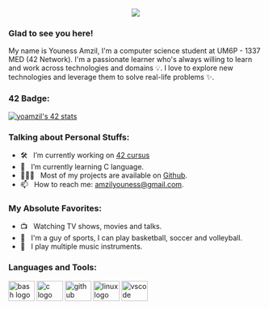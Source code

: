 <h1 align="center">
  <a href="https://git.io/typing-svg">
    <img src="https://readme-typing-svg.herokuapp.com/?lines=Hello,+There!+👋;This+is+THE+LIZMA....;Nice+to+meet+you!&center=true&size=30">
  </a>
</h1>

### Glad to see you here! &nbsp;

My name is Youness Amzil, I'm a computer science student at UM6P - 1337 MED (42 Network). I'm a passionate learner who's always willing to learn and work across technologies and domains 💡. I love to explore new technologies and leverage them to solve real-life problems ✨.
### 42 Badge:
[![yoamzil's 42 stats](https://badge.mediaplus.ma/darkblue/yoamzil)](https://github.com/oakoudad/badge42)

  
### Talking about Personal Stuffs:

- 🛠 &nbsp; I’m currently working on [42 cursus](https://github.com/yoamzil/42-Cursus)
- 🚀 &nbsp; I’m currently learning C language.
- 👨🏻‍💻 &nbsp; Most of my projects are available on [Github](https://github.com/yoamzil).
- 📫 &nbsp; How to reach me: amzilyouness@gmail.com.


### My Absolute Favorites:

- 📺 &nbsp; Watching TV shows, movies and talks.
- 🥅 &nbsp; I'm a guy of sports, I can play basketball, soccer and volleyball.
- 🍕 &nbsp; I play multiple music instruments.


### Languages and Tools:


 
<div align="left">
  <img src="https://cdn.jsdelivr.net/gh/devicons/devicon/icons/bash/bash-original.svg" height="40" width="52" alt="bash logo"  />
  <img src="https://cdn.jsdelivr.net/gh/devicons/devicon/icons/c/c-original.svg" height="40" width="52" alt="c logo"  />
  <img src="https://cdn.jsdelivr.net/gh/devicons/devicon/icons/github/github-original.svg" height="40" width="52" alt="github logo"  />
  <img src="https://cdn.jsdelivr.net/gh/devicons/devicon/icons/linux/linux-original.svg" height="40" width="52" alt="linux logo"  />
  <img src="https://cdn.jsdelivr.net/gh/devicons/devicon/icons/vscode/vscode-original.svg" height="40" width="52" alt="vscode logo"  />
</div>


